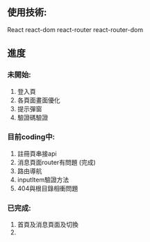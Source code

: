 ## 使用技術:
React
react-dom
react-router
react-router-dom

## 進度

### 未開始:
1. 登入頁
2. 各頁面畫面優化
3. 提示彈窗
4. 驗證碼驗證

### 目前coding中:
1. 註冊頁串接api
2. 消息頁面router有問題 (完成)
3. 路由導航
4. inputItem驗證方法
5. 404與根目錄相衝問題

### 已完成:
1. 首頁及消息頁面及切換
2. 



